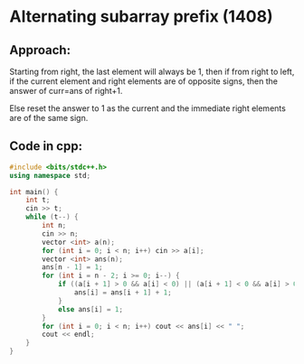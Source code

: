 # Alternating subarray prefix (1408)

## Approach:
Starting from right, the last element will always be 1, then if from right to left, if the current element and right elements are of opposite signs, then the answer of curr=ans of right+1.

Else reset the answer to 1 as the current and the immediate right elements are of the same sign.
## Code in cpp:
```cpp
#include <bits/stdc++.h>
using namespace std;

int main() {
    int t;
    cin >> t;
    while (t--) {
        int n;
        cin >> n;
        vector <int> a(n);
        for (int i = 0; i < n; i++) cin >> a[i];
        vector <int> ans(n);
        ans[n - 1] = 1;
        for (int i = n - 2; i >= 0; i--) {
            if ((a[i + 1] > 0 && a[i] < 0) || (a[i + 1] < 0 && a[i] > 0)) {
                ans[i] = ans[i + 1] + 1;
            }
            else ans[i] = 1;
        }
        for (int i = 0; i < n; i++) cout << ans[i] << " ";
        cout << endl;
    }
}

```
